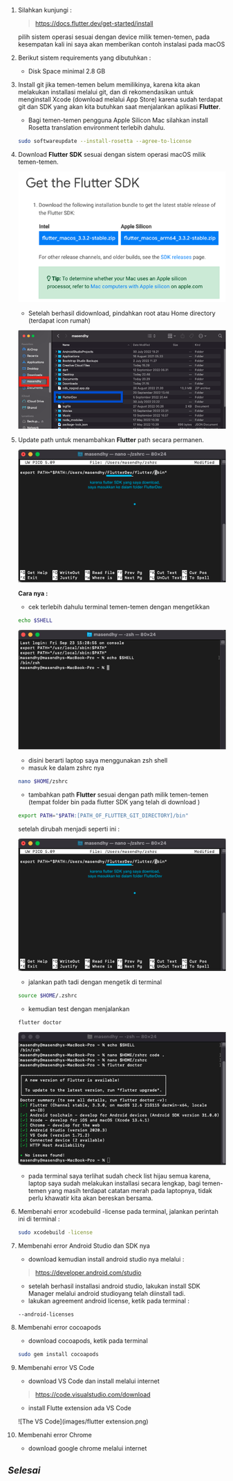 1. Silahkan kunjungi :

   > https://docs.flutter.dev/get-started/install

   pilih sistem operasi sesuai dengan device milik temen-temen, pada kesempatan kali ini saya akan memberikan contoh instalasi pada macOS

2. Berikut sistem requirements yang dibutuhkan :

   - Disk Space minimal 2.8 GB

3. Install git jika temen-temen belum memilikinya, karena kita akan melakukan installasi melalui git, dan di rekomendasikan untuk menginstall Xcode (download melalui App Store) karena sudah terdapat git dan SDK yang akan kita butuhkan saat menjalankan aplikasi **Flutter**.

   - Bagi temen-temen pengguna Apple Silicon Mac silahkan install Rosetta translation environment terlebih dahulu.

   ```zsh
   sudo softwareupdate --install-rosetta --agree-to-license
   ```

4. Download **Flutter SDK** sesuai dengan sistem operasi macOS milik temen-temen.

   ![The Flutter_SDK](images/flutter_SDK.png)

   - Setelah berhasil didownload, pindahkan root atau Home directory (terdapat icon rumah)

   ![The Root](images/root_directory.png)

5. Update path untuk menambahkan **Flutter** path secara permanen.

   ![The Flutter Path](images/change_path.png)

   **Cara nya :**

   - cek terlebih dahulu terminal temen-temen dengan mengetikkan

   ```zsh
   echo $SHELL
   ```

   ![The ZSH shell](images/zsh.png)

   - disini berarti laptop saya menggunakan zsh shell

   * masuk ke dalam zshrc nya

   ```zsh
   nano $HOME/zshrc
   ```

   - tambahkan path **Flutter** sesuai dengan path milik temen-temen (tempat folder bin pada flutter SDK yang telah di download )

   ```zsh
   export PATH="$PATH:[PATH_OF_FLUTTER_GIT_DIRECTORY]/bin"
   ```

   setelah dirubah menjadi seperti ini :

   ![The Change path](images/change_path.png)

   - jalankan path tadi dengan mengetik di terminal

   ```zsh
   source $HOME/.zshrc
   ```

   - kemudian test dengan menjalankan

   ```zsh
   flutter doctor
   ```

   ![The Flutter Doctor](images/flutter_doctor.png)

   - pada terminal saya terlihat sudah check list hijau semua karena, laptop saya sudah melakukan installasi secara lengkap, bagi temen-temen yang masih terdapat catatan merah pada laptopnya, tidak perlu khawatir kita akan bereskan bersama.

6. Membenahi error xcodebuild -license pada terminal, jalankan perintah ini di terminal :

   ```zsh
   sudo xcodebuild -license
   ```

7. Membenahi error Android Studio dan SDK nya

   - download kemudian install android studio nya melalui :

   > https://developer.android.com/studio

   - setelah berhasil installasi android studio, lakukan install SDK Manager melalui android studioyang telah diinstall tadi.

   * lakukan agreement android license, ketik pada terminal :

   ```zsh
   --android-licenses
   ```

8. Membenahi error cocoapods

   - download cocoapods, ketik pada terminal

   ```zsh
   sudo gem install cocoapods
   ```

9. Membenahi error VS Code

   - download VS Code dan install melalui internet

   > https://code.visualstudio.com/download

   - install Flutte extension ada VS Code

   ![The VS Code](images/flutter extension.png)

10. Membenahi error Chrome

    - download google chrome melalui internet

## _Selesai_
